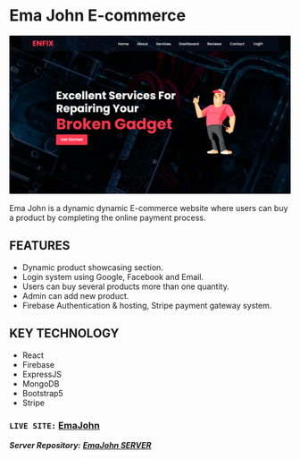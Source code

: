 # Ema John E-commerce

![EmaJohn](https://raw.githubusercontent.com/mekaiser/enfix-client/main/src/images/enfix.png)

Ema John is a dynamic dynamic E-commerce website where users can buy a product by completing the online payment process.

## FEATURES

- Dynamic product showcasing section.
- Login system using Google, Facebook and Email.
- Users can buy several products more than one quantity.
- Admin can add new product.
- Firebase Authentication & hosting, Stripe payment gateway system.

## KEY TECHNOLOGY

- React
- Firebase
- ExpressJS
- MongoDB
- Bootstrap5
- Stripe

### `LIVE SITE:` [EmaJohn](https://ema-john-ecommerce-web.web.app/)

**_Server Repository:_** **_[EmaJohn SERVER](https://github.com/mekaiser/ema-john-server)_**
